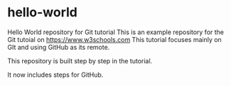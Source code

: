 # hello-world
Hello World repository for Git tutorial
This is an example repository for the Git tutoial on https://www.w3schools.com
This tutorial focuses mainly on GIt and using GitHub as its remote.

This repository is built step by step in the tutorial.

It now includes steps for GitHub.

